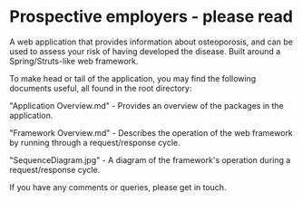 Prospective employers - please read
===================================

A web application that provides information about osteoporosis, and can be used to assess your risk of having developed the disease. Built around a Spring/Struts-like web framework.

To make head or tail of the application, you may find the following documents useful, all found in the root directory:

"Application Overview.md" - Provides an overview of the packages in the application.

"Framework Overview.md" - Describes the operation of the web framework by running through a request/response cycle.

"SequenceDiagram.jpg" - A diagram of the framework's operation during a request/response cycle.

If you have any comments or queries, please get in touch.